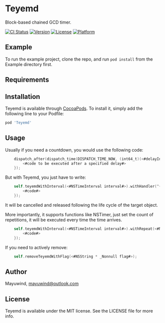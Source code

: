 # Teyemd
Block-based chained GCD timer.

[![CI Status](https://img.shields.io/travis/mayuwind/Teyemd.svg?style=flat)](https://travis-ci.org/mayuwind/Teyemd)
[![Version](https://img.shields.io/cocoapods/v/Teyemd.svg?style=flat)](https://cocoapods.org/pods/Teyemd)
[![License](https://img.shields.io/cocoapods/l/Teyemd.svg?style=flat)](https://cocoapods.org/pods/Teyemd)
[![Platform](https://img.shields.io/cocoapods/p/Teyemd.svg?style=flat)](https://cocoapods.org/pods/Teyemd)

## Example

To run the example project, clone the repo, and run `pod install` from the Example directory first.

## Requirements

## Installation

Teyemd is available through [CocoaPods](https://cocoapods.org). To install
it, simply add the following line to your Podfile:

```ruby
pod 'Teyemd'
```

## Usage

Usually if you need a countdown, you would use the following code:

```objective-c
    dispatch_after(dispatch_time(DISPATCH_TIME_NOW, (int64_t)(<#delayInSeconds#> * NSEC_PER_SEC)), dispatch_get_main_queue(), ^{
        <#code to be executed after a specified delay#>
    });

```
But with Teyemd, you just have to write:

```objective-c
    self.teyemdWithInterval(<#NSTimeInterval interval#>).withHandler(^{
        <#code#>
    });
```
It will be cancelled and released following the life cycle of the target object.

More importantly, it supports functions like NSTimer, just set the count of repetitions, it will be executed every time the time arrives.

```objective-c
    self.teyemdWithInterval(<#NSTimeInterval interval#>).withRepeat(<#NSUInteger count#>).withHandler(^{
        <#code#>
    });
```

If you need to actively remove:

```objective-c
    self.removeTeyemdWithFlag(<#NSString * _Nonnull flag#>);
```

## Author

Mayuwind, mayuwind@outlook.com

## License

Teyemd is available under the MIT license. See the LICENSE file for more info.

